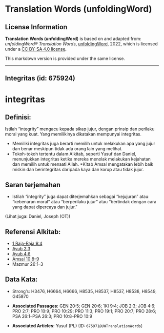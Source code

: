 # Translation Words (unfoldingWord)

## License Information

**Translation Words (unfoldingWord)** is based on and adapted from: _unfoldingWord® Translation Words_, [unfoldingWord](https://unfoldingword.org/utw), 2022, which is licensed under a [CC BY-SA 4.0 license](https://creativecommons.org/licenses/by-sa/4.0/legalcode.en).

This markdown version is provided under the same license.



--------------------------------

## Integritas (id: 675924)

integritas
==========

Definisi:
---------

Istilah “integrity” mengacu kepada sikap jujur, dengan prinsip dan perilaku moral yang kuat. Yang memilikinya dikatakan mempunyai integritas.

* Memiliki integritas juga berarti memilih untuk melakukan apa yang jujur dan benar meskipun tidak ada orang lain yang melihat.
* Tokoh\-tokoh tertentu dalam Alkitab, seperti Yusuf dan Daniel, menunjukkan integritas ketika mereka menolak melakukan kejahatan dan memilih untuk menaati Allah. \*Kitab Amsal mengatakan lebih baik miskin dan berintegritas daripada kaya dan korup atau tidak jujur.

Saran terjemahan
----------------

* Istilah “integrity” juga dapat diterjemahkan sebagai “kejujuran” atau “kebenaran moral” atau “berperilaku jujur” atau “bertindak dengan cara yang dapat dipercaya dan jujur.”

(Lihat juga: Daniel, Joseph (OT))

Referensi Alkitab:
------------------

* [1 Raja\-Raja 9:4](https://ref.ly/1Kgs0:0)
* [Ayub 2:3](https://ref.ly/Job2:3)
* [Ayub 4:6](https://ref.ly/Job4:6)
* [Amsal 10:8–9](https://ref.ly/Prov10:8-Prov10:9)
* Mazmur 26:1–3

Data Kata:
----------

* Strong’s: H3476, H6664, H6666, H8535, H8537, H8537, H8538, H8549, G45870

* **Associated Passages:** GEN 20:5; GEN 20:6; 1KI 9:4; JOB 2:3; JOB 4:6; PRO 2:7; PRO 10:9; PRO 10:29; PRO 11:3; PRO 19:1; PRO 20:7; PRO 28:6; PSA 26:1–PSA 26:3; PRO 10:8–PRO 10:9
* **Associated Articles:** Yusuf (PL) (ID: `675971@UWTranslationWords`)

